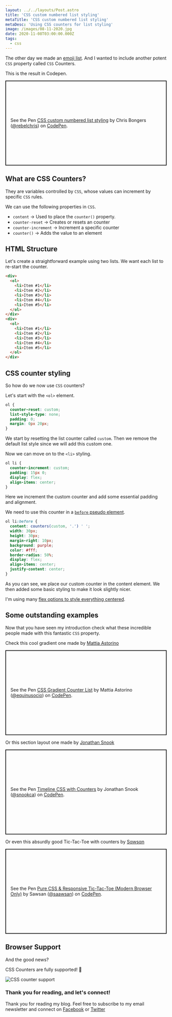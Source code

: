 ```yaml
---
layout: ../../layouts/Post.astro
title: 'CSS custom numbered list styling'
metaTitle: 'CSS custom numbered list styling'
metaDesc: 'Using CSS counters for list styling'
image: /images/08-11-2020.jpg
date: 2020-11-08T03:00:00.000Z
tags:
  - css
---
```


The other day we made an [emoji list](https://daily-dev-tips.com/posts/css-emoji-list-style/). And I wanted to include another potent `CSS` property called `CSS` Counters.

This is the result in Codepen.

<p class="codepen" data-height="265" data-theme-id="dark" data-default-tab="css,result" data-user="rebelchris" data-slug-hash="OJXEMJd" style="height: 265px; box-sizing: border-box; display: flex; align-items: center; justify-content: center; border: 2px solid; margin: 1em 0; padding: 1em;" data-pen-title="CSS custom numbered list styling">
  <span>See the Pen <a href="https://codepen.io/rebelchris/pen/OJXEMJd">
  CSS custom numbered list styling</a> by Chris Bongers (<a href="https://codepen.io/rebelchris">@rebelchris</a>)
  on <a href="https://codepen.io">CodePen</a>.</span>
</p>
<script async src="https://static.codepen.io/assets/embed/ei.js"></script>

## What are CSS Counters?

They are variables controlled by `CSS`, whose values can increment by specific `CSS` rules.

We can use the following properties in `CSS`.

- `content` -> Used to place the `counter()` property.
- `counter-reset` -> Creates or resets an counter
- `counter-increment` -> Increment a specific counter
- `counter()` -> Adds the value to an element

## HTML Structure

Let's create a straightforward example using two lists. We want each list to re-start the counter.

```html
<div>
  <ol>
    <li>Item #1</li>
    <li>Item #2</li>
    <li>Item #3</li>
    <li>Item #4</li>
    <li>Item #5</li>
  </ol>
</div>
<div>
  <ol>
    <li>Item #1</li>
    <li>Item #2</li>
    <li>Item #3</li>
    <li>Item #4</li>
    <li>Item #5</li>
  </ol>
</div>
```

## CSS counter styling

So how do we now use `CSS` counters?

Let's start with the `<ol>` element.

```css
ol {
  counter-reset: custom;
  list-style-type: none;
  padding: 0;
  margin: 0px 20px;
}
```

We start by resetting the list counter called `custom`.
Then we remove the default list style since we will add this custom one.

Now we can move on to the `<li>` styling.

```css
ol li {
  counter-increment: custom;
  padding: 15px 0;
  display: flex;
  align-items: center;
}
```

Here we increment the custom counter and add some essential padding and alignment.

We need to use this counter in a [`before` pseudo element](https://daily-dev-tips.com/posts/css-pseudo-elements/).

```css
ol li:before {
  content: counters(custom, '.') ' ';
  width: 30px;
  height: 30px;
  margin-right: 10px;
  background: purple;
  color: #fff;
  border-radius: 50%;
  display: flex;
  align-items: center;
  justify-content: center;
}
```

As you can see, we place our custom counter in the content element.
We then added some basic styling to make it look slightly nicer.

I'm using many [flex options to style everything centered](https://daily-dev-tips.com/posts/css-flexbox-most-easy-center-vertical-and-horizontal/).

## Some outstanding examples

Now that you have seen my introduction check what these incredible people made with this fantastic `CSS` property.

Check this cool gradient one made by [Mattia Astorino](https://twitter.com/equinusocio)

<p class="codepen" data-height="265" data-theme-id="dark" data-default-tab="result" data-user="equinusocio" data-slug-hash="OqpBKJ" style="height: 265px; box-sizing: border-box; display: flex; align-items: center; justify-content: center; border: 2px solid; margin: 1em 0; padding: 1em;" data-pen-title="CSS Gradient Counter List">
  <span>See the Pen <a href="https://codepen.io/equinusocio/pen/OqpBKJ">
  CSS Gradient Counter List</a> by Mattia Astorino (<a href="https://codepen.io/equinusocio">@equinusocio</a>)
  on <a href="https://codepen.io">CodePen</a>.</span>
</p>
<script async src="https://static.codepen.io/assets/embed/ei.js"></script>

Or this section layout one made by [Jonathan Snook](https://twitter.com/snookca)

<p class="codepen" data-height="265" data-theme-id="dark" data-default-tab="css,result" data-user="snookca" data-slug-hash="qYoLaq" style="height: 265px; box-sizing: border-box; display: flex; align-items: center; justify-content: center; border: 2px solid; margin: 1em 0; padding: 1em;" data-pen-title="Timeline CSS with Counters">
  <span>See the Pen <a href="https://codepen.io/snookca/pen/qYoLaq">
  Timeline CSS with Counters</a> by Jonathan Snook (<a href="https://codepen.io/snookca">@snookca</a>)
  on <a href="https://codepen.io">CodePen</a>.</span>
</p>
<script async src="https://static.codepen.io/assets/embed/ei.js"></script>

Or even this absurdly good Tic-Tac-Toe with counters by [Sαwsαn](https://twitter.com/saawsann)

<p class="codepen" data-height="265" data-theme-id="dark" data-default-tab="css,result" data-user="saawsan" data-slug-hash="wpXGWQ" style="height: 265px; box-sizing: border-box; display: flex; align-items: center; justify-content: center; border: 2px solid; margin: 1em 0; padding: 1em;" data-pen-title="Pure CSS &amp;amp; Responsive Tic-Tac-Toe (Modern Browser Only)">
  <span>See the Pen <a href="https://codepen.io/saawsan/pen/wpXGWQ">
  Pure CSS &amp; Responsive Tic-Tac-Toe (Modern Browser Only)</a> by Sawsan (<a href="https://codepen.io/saawsan">@saawsan</a>)
  on <a href="https://codepen.io">CodePen</a>.</span>
</p>
<script async src="https://static.codepen.io/assets/embed/ei.js"></script>

## Browser Support

And the good news?

CSS Counters are fully supported! 🎉

![CSS counter support](https://caniuse.bitsofco.de/image/css-counters.png)

### Thank you for reading, and let's connect!

Thank you for reading my blog. Feel free to subscribe to my email newsletter and connect on [Facebook](https://www.facebook.com/DailyDevTipsBlog) or [Twitter](https://twitter.com/DailyDevTips1)
